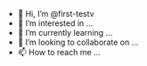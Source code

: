 - 👋 Hi, I’m @first-testv
- 👀 I’m interested in ...
- 🌱 I’m currently learning ...
- 💞️ I’m looking to collaborate on ...
- 📫 How to reach me ...

<!---
first-testv/first-testv is a ✨ special ✨ repository because its `README.md` (this file) appears on your GitHub profile.
You can click the Preview link to take a look at your changes.
--->
